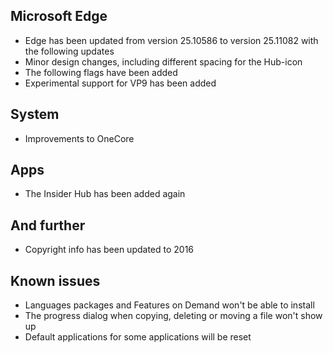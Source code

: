 ## Microsoft Edge
- Edge has been updated from version 25.10586 to version 25.11082 with the following updates
 - Minor design changes, including different spacing for the Hub-icon
- The following flags have been added
 - Experimental support for VP9 has been added

## System
- Improvements to OneCore

## Apps
- The Insider Hub has been added again

## And further
- Copyright info has been updated to 2016

## Known issues
- Languages packages and Features on Demand won't be able to install
- The progress dialog when copying, deleting or moving a file won't show up
- Default applications for some applications will be reset